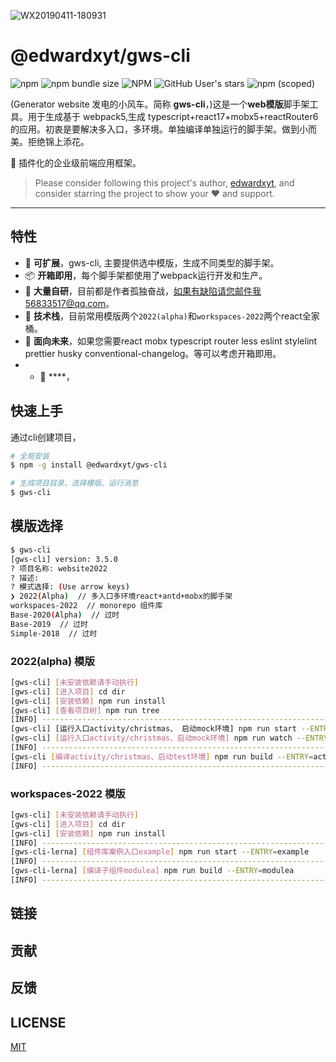 ![WX20190411-180931](http://xiayuting.cc/gws.png)

# @edwardxyt/gws-cli

![npm](https://img.shields.io/npm/dw/@edwardxyt/gws-cli) ![npm bundle size](https://img.shields.io/bundlephobia/min/@edwardxyt/gws-cli) ![NPM](https://img.shields.io/npm/l/@edwardxyt/gws-cli) ![GitHub User's stars](https://img.shields.io/github/stars/edwardxyt) ![npm (scoped)](https://img.shields.io/npm/v/@edwardxyt/gws-cli)

(Generator website 发电的小风车。简称 **gws-cli**，)这是一个**web模版**脚手架工具。用于生成基于 webpack5,生成 typescript+react17+mobx5+reactRouter6 的应用。初衷是要解决多入口，多环境。单独编译单独运行的脚手架。做到小而美。拒绝锦上添花。


🍙 插件化的企业级前端应用框架。

> Please consider following this project's author, [edwardxyt](https://github.com/edwardxyt), and consider starring the project to show your ❤️ and support.

---

## 特性

- 🎉 **可扩展**，gws-cli, 主要提供选中模版，生成不同类型的脚手架。
- 📦 **开箱即用**，每个脚手架都使用了webpack运行开发和生产。
- 🚀 **大量自研**，目前都是作者孤独奋战，如果有缺陷请您邮件我56833517@qq.com。
- 🌴 **技术栈**，目前常用模版两个`2022(alpha)`和`workspaces-2022`两个react全家桶。
- 🚄 **面向未来**，如果您需要react mobx typescript router less eslint stylelint prettier husky conventional-changelog。等可以考虑开箱即用。
- - 🐠 ****，

## 快速上手

通过cli创建项目，

```bash
# 全局安装
$ npm -g install @edwardxyt/gws-cli

# 生成项目目录、选择模版、运行消息
$ gws-cli
```

## 模版选择
```bash
$ gws-cli
[gws-cli] version: 3.5.0
? 项目名称: website2022
? 描述:
? 模式选择: (Use arrow keys)
❯ 2022(Alpha)  // 多入口多环境react+antd+mobx的脚手架
workspaces-2022  // monorepo 组件库
Base-2020(Alpha)  // 过时
Base-2019  // 过时
Simple-2018  // 过时
```

### 2022(alpha) 模版
```bash
[gws-cli] [未安装依赖请手动执行]
[gws-cli] [进入项目] cd dir
[gws-cli] [安装依赖] npm run install
[gws-cli] [查看项目树] npm run tree
[INFO] --------------------------------------------------------------------------------
[gws-cli] [运行入口activity/christmas、 启动mock环境] npm run start --ENTRY=activity/christmas --ENV=mock
[gws-cli] [运行入口activity/christmas、启动mock环境] npm run watch --ENTRY=activity/christmas --ENV=mock
[INFO] --------------------------------------------------------------------------------
[gws-cli [编译activity/christmas、启动test环境] npm run build --ENTRY=activity/christmas --ENV=production
[INFO] --------------------------------------------------------------------------------
```

### workspaces-2022 模版
```bash
[gws-cli] [未安装依赖请手动执行]
[gws-cli] [进入项目] cd dir
[gws-cli] [安装依赖] npm run install
[INFO] --------------------------------------------------------------------------------
[gws-cli-lerna] [组件库案例入口example] npm run start --ENTRY=example
[INFO] --------------------------------------------------------------------------------
[gws-cli-lerna] [编译子组件modulea] npm run build --ENTRY=modulea
[INFO] --------------------------------------------------------------------------------
```
## 链接


## 贡献


## 反馈


## LICENSE

[MIT]()